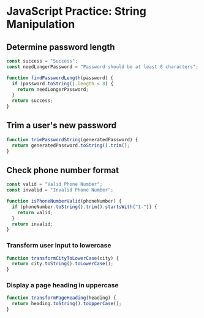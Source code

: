 # JavaScript Practice: String Manipulation

## Determine password length

```js
const success = "Success";
const needLongerPassword = "Password should be at least 8 characters";

function findPasswordLength(password) {
  if (password.toString().length < 8) {
    return needLongerPassword;
  }
  return success;
}
```

## Trim a user's new password

```js
function trimPasswordString(generatedPassword) {
  return generatedPassword.toString().trim();
}
```

## Check phone number format

```js
const valid = "Valid Phone Number";
const invalid = "Invalid Phone Number";

function isPhoneNumberValid(phoneNumber) {
  if (phoneNumber.toString().trim().startsWith("1-")) {
    return valid;
  }
  return invalid;
}
```

### Transform user input to lowercase

```js
function transformCityToLowerCase(city) {
  return city.toString().toLowerCase();
}
```

### Display a page heading in uppercase

```js
function transformPageHeading(heading) {
  return heading.toString().toUpperCase();
}
```